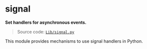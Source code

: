 # signal

**Set handlers for asynchronous events.**

> Source code: [`Lib/signal.py`](https://github.com/python/cpython/tree/3.12/Lib/signal.py)

This module provides mechanisms to use signal handlers in Python.
